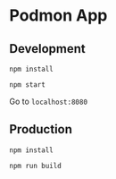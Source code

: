 # Podmon App

## Development

`npm install`

`npm start`

Go to `localhost:8080`

## Production

`npm install`

`npm run build`
